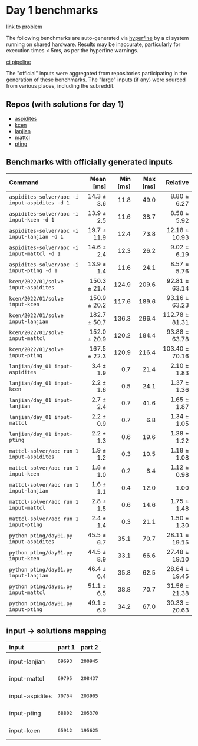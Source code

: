 # Day 1 benchmarks

[link to problem](http://adventofcode.com/2022/day/1)

The following benchmarks are auto-generated via [hyperfine](https://github.com/sharkdp/hyperfine) by a ci system running on shared hardware. Results may be inaccurate, particularly for execution times < 5ms, as per the hyperfine warnings.

[ci pipeline](http://ci.papercode.net:8080/teams/aoc2022/pipelines/aoc-compare-2022)

The "official" inputs were aggregated from repositories participating in the generation of these benchmarks. The "large" inputs (if any) were sourced from various places, including the subreddit.

## Repos (with solutions for day 1)


- [aspidites](https://github.com/aspidites/aoc2022)
- [kcen](https://github.com/kcen/AdventOfCode)
- [lanjian](https://github.com/LanJian/aoc-2022)
- [mattcl](https://github.com/mattcl/aoc2022)
- [pting](https://github.com/pting/aoc2022)

## Benchmarks with officially generated inputs
| Command | Mean [ms] | Min [ms] | Max [ms] | Relative |
|:---|---:|---:|---:|---:|
| `aspidites-solver/aoc -i input-aspidites -d 1` | 14.3 ± 3.6 | 11.8 | 49.0 | 8.80 ± 6.27 |
| `aspidites-solver/aoc -i input-kcen -d 1` | 13.9 ± 2.5 | 11.6 | 38.7 | 8.58 ± 5.92 |
| `aspidites-solver/aoc -i input-lanjian -d 1` | 19.7 ± 11.9 | 12.4 | 73.8 | 12.18 ± 10.93 |
| `aspidites-solver/aoc -i input-mattcl -d 1` | 14.6 ± 2.4 | 12.3 | 26.2 | 9.02 ± 6.19 |
| `aspidites-solver/aoc -i input-pting -d 1` | 13.9 ± 1.4 | 11.6 | 24.1 | 8.57 ± 5.76 |
| `kcen/2022/01/solve input-aspidites` | 150.3 ± 21.4 | 124.9 | 209.6 | 92.81 ± 63.14 |
| `kcen/2022/01/solve input-kcen` | 150.9 ± 20.2 | 117.6 | 189.6 | 93.16 ± 63.23 |
| `kcen/2022/01/solve input-lanjian` | 182.7 ± 50.7 | 136.3 | 296.4 | 112.78 ± 81.31 |
| `kcen/2022/01/solve input-mattcl` | 152.0 ± 20.9 | 120.2 | 184.4 | 93.88 ± 63.78 |
| `kcen/2022/01/solve input-pting` | 167.5 ± 22.3 | 120.9 | 216.4 | 103.40 ± 70.16 |
| `lanjian/day_01 input-aspidites` | 3.4 ± 1.9 | 0.7 | 21.4 | 2.10 ± 1.83 |
| `lanjian/day_01 input-kcen` | 2.2 ± 1.6 | 0.5 | 24.1 | 1.37 ± 1.36 |
| `lanjian/day_01 input-lanjian` | 2.7 ± 2.4 | 0.7 | 41.6 | 1.65 ± 1.87 |
| `lanjian/day_01 input-mattcl` | 2.2 ± 0.9 | 0.7 | 6.8 | 1.34 ± 1.05 |
| `lanjian/day_01 input-pting` | 2.2 ± 1.3 | 0.6 | 19.6 | 1.38 ± 1.22 |
| `mattcl-solver/aoc run 1 input-aspidites` | 1.9 ± 1.2 | 0.3 | 10.5 | 1.18 ± 1.08 |
| `mattcl-solver/aoc run 1 input-kcen` | 1.8 ± 1.0 | 0.2 | 6.4 | 1.12 ± 0.98 |
| `mattcl-solver/aoc run 1 input-lanjian` | 1.6 ± 1.1 | 0.4 | 12.0 | 1.00 |
| `mattcl-solver/aoc run 1 input-mattcl` | 2.8 ± 1.5 | 0.6 | 14.6 | 1.75 ± 1.48 |
| `mattcl-solver/aoc run 1 input-pting` | 2.4 ± 1.4 | 0.3 | 21.1 | 1.50 ± 1.30 |
| `python pting/day01.py input-aspidites` | 45.5 ± 6.7 | 35.1 | 70.7 | 28.11 ± 19.15 |
| `python pting/day01.py input-kcen` | 44.5 ± 8.9 | 33.1 | 66.6 | 27.48 ± 19.10 |
| `python pting/day01.py input-lanjian` | 46.4 ± 6.4 | 35.8 | 62.5 | 28.64 ± 19.45 |
| `python pting/day01.py input-mattcl` | 51.1 ± 6.5 | 38.8 | 70.7 | 31.56 ± 21.38 |
| `python pting/day01.py input-pting` | 49.1 ± 6.9 | 34.2 | 67.0 | 30.33 ± 20.63 |

## input -> solutions mapping
|input|part 1|part 2|
|:---|:---|:---|
|input-lanjian|<pre>69693</pre>|<pre>200945</pre>|
|input-mattcl|<pre>69795</pre>|<pre>208437</pre>|
|input-aspidites|<pre>70764</pre>|<pre>203905</pre>|
|input-pting|<pre>68802</pre>|<pre>205370</pre>|
|input-kcen|<pre>65912</pre>|<pre>195625</pre>|
